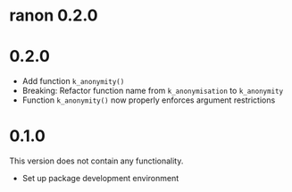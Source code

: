 # ranon 0.2.0

# 0.2.0

* Add function `k_anonymity()`
* Breaking: Refactor function name from `k_anonymisation` to `k_anonymity`
* Function `k_anonymity()` now properly enforces argument restrictions

# 0.1.0

This version does not contain any functionality.

* Set up package development environment
